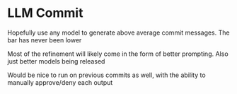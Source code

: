 # LLM Commit

Hopefully use any model to generate above average commit messages. The bar has never been lower

Most of the refinement will likely come in the form of better prompting. Also just better models being released

Would be nice to run on previous commits as well, with the ability to manually approve/deny each output
